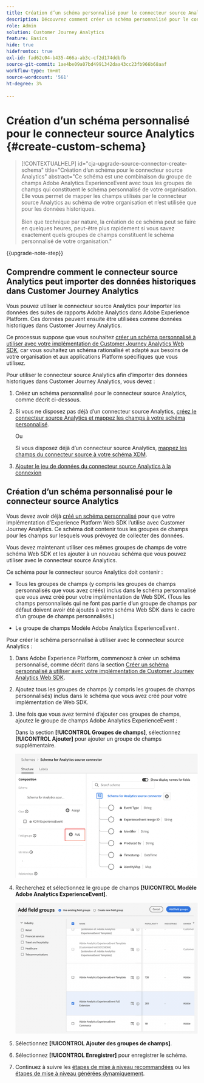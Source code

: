 ```yaml
---
title: Création d’un schéma personnalisé pour le connecteur source Analytics
description: Découvrez comment créer un schéma personnalisé pour le connecteur source Analytics
role: Admin
solution: Customer Journey Analytics
feature: Basics
hide: true
hidefromtoc: true
exl-id: fad62c04-b435-466a-ab3c-cf2d174ddbfb
source-git-commit: 1ae4be09a07bd4991342daa43cc23fb966b68aaf
workflow-type: tm+mt
source-wordcount: '561'
ht-degree: 3%

---
```


# Création d’un schéma personnalisé pour le connecteur source Analytics {#create-custom-schema}

<!-- markdownlint-disable MD034 -->

>[!CONTEXTUALHELP]
>id="cja-upgrade-source-connector-create-schema"
>title="Création d’un schéma pour le connecteur source Analytics"
>abstract="Ce schéma est une combinaison du groupe de champs Adobe Analytics ExperienceEvent avec tous les groupes de champs qui constituent le schéma personnalisé de votre organisation. Elle vous permet de mapper les champs utilisés par le connecteur source Analytics au schéma de votre organisation et n’est utilisée que pour les données historiques.<br><br>Bien que technique par nature, la création de ce schéma peut se faire en quelques heures, peut-être plus rapidement si vous savez exactement quels groupes de champs constituent le schéma personnalisé de votre organisation."

<!-- markdownlint-enable MD034 -->

{{upgrade-note-step}}

## Comprendre comment le connecteur source Analytics peut importer des données historiques dans Customer Journey Analytics

Vous pouvez utiliser le connecteur source Analytics pour importer les données des suites de rapports Adobe Analytics dans Adobe Experience Platform. Ces données peuvent ensuite être utilisées comme données historiques dans Customer Journey Analytics.

Ce processus suppose que vous souhaitez [créer un schéma personnalisé à utiliser avec votre implémentation de Customer Journey Analytics Web SDK](/help/getting-started/cja-upgrade/cja-upgrade-schema-create.md), car vous souhaitez un schéma rationalisé et adapté aux besoins de votre organisation et aux applications Platform spécifiques que vous utilisez.

Pour utiliser le connecteur source Analytics afin d’importer des données historiques dans Customer Journey Analytics, vous devez :

1. Créez un schéma personnalisé pour le connecteur source Analytics, comme décrit ci-dessous.

1. Si vous ne disposez pas déjà d’un connecteur source Analytics, [créez le connecteur source Analytics et mappez les champs à votre schéma personnalisé](/help/getting-started/cja-upgrade/cja-upgrade-source-connector.md).

   Ou

   Si vous disposez déjà d’un connecteur source Analytics, [mappez les champs du connecteur source à votre schéma XDM](/help/getting-started/cja-upgrade/cja-upgrade-from-source-connector.md).

1. [Ajouter le jeu de données du connecteur source Analytics à la connexion](/help/getting-started/cja-upgrade/cja-upgrade-source-connector-dataset.md)

## Création d’un schéma personnalisé pour le connecteur source Analytics

Vous devez avoir déjà [créé un schéma personnalisé](/help/getting-started/cja-upgrade/cja-upgrade-schema-create.md) pour que votre implémentation d’Experience Platform Web SDK l’utilise avec Customer Journey Analytics. Ce schéma doit contenir tous les groupes de champs pour les champs sur lesquels vous prévoyez de collecter des données.

Vous devez maintenant utiliser ces mêmes groupes de champs de votre schéma Web SDK et les ajouter à un nouveau schéma que vous pouvez utiliser avec le connecteur source Analytics.

Ce schéma pour le connecteur source Analytics doit contenir :

* Tous les groupes de champs (y compris les groupes de champs personnalisés que vous avez créés) inclus dans le schéma personnalisé que vous avez créé pour votre implémentation de Web SDK. (Tous les champs personnalisés qui ne font pas partie d’un groupe de champs par défaut doivent avoir été ajoutés à votre schéma Web SDK dans le cadre d’un groupe de champs personnalisés.)

* Le groupe de champs Modèle Adobe Analytics ExperienceEvent .

Pour créer le schéma personnalisé à utiliser avec le connecteur source Analytics :

1. Dans Adobe Experience Platform, commencez à créer un schéma personnalisé, comme décrit dans la section [Créer un schéma personnalisé à utiliser avec votre implémentation de Customer Journey Analytics Web SDK](/help/getting-started/cja-upgrade/cja-upgrade-schema-create.md).

1. Ajoutez tous les groupes de champs (y compris les groupes de champs personnalisés) inclus dans le schéma que vous avez créé pour votre implémentation de Web SDK.

1. Une fois que vous avez terminé d’ajouter ces groupes de champs, ajoutez le groupe de champs Adobe Analytics ExperienceEvent :

   Dans la section **[!UICONTROL Groupes de champs]**, sélectionnez **[!UICONTROL Ajouter]** pour ajouter un groupe de champs supplémentaire.

   ![Ajouter un groupe de champs au schéma](assets/schema-add-field-group.png)

1. Recherchez et sélectionnez le groupe de champs **[!UICONTROL Modèle Adobe Analytics ExperienceEvent]**.

   ![Ajouter le groupe de champs Adobe Analytics ExperienceEvent](assets/schema-experienceevent.png)

1. Sélectionnez **[!UICONTROL Ajouter des groupes de champs]**.

1. Sélectionnez **[!UICONTROL Enregistrer]** pour enregistrer le schéma.

1. Continuez à suivre les [étapes de mise à niveau recommandées](/help/getting-started/cja-upgrade/cja-upgrade-recommendations.md#recommended-upgrade-steps-for-most-organizations) ou les [étapes de mise à niveau générées dynamiquement](https://gigazelle.github.io/cja-ttv/).
